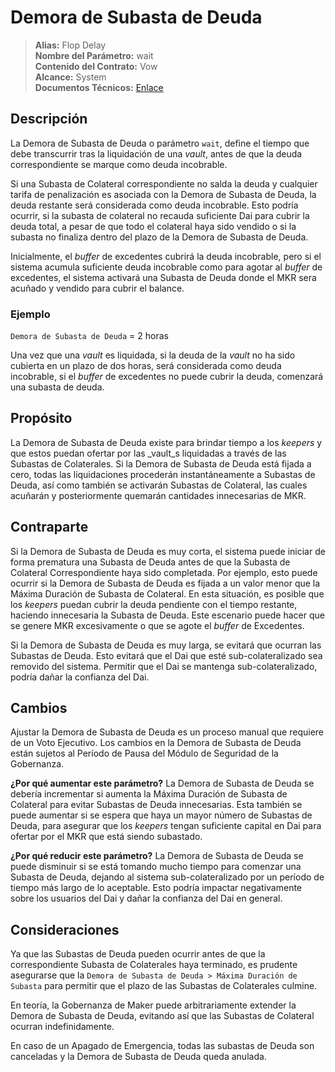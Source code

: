 # Demora de Subasta de Deuda

>**Alias:** Flop Delay  
>**Nombre del Parámetro:** wait  
>**Contenido del Contrato:** Vow  
>**Alcance:** System  
>**Documentos Técnicos:** [Enlace](https://docs.makerdao.com/smart-contract-modules/system-stabilizer-module/vow-detailed-documentation)  

## Descripción

La Demora de Subasta de Deuda o parámetro `wait`, define el tiempo que debe transcurrir tras la liquidación de una _vault_, antes de que la deuda correspondiente se marque como deuda incobrable.

Si una Subasta de Colateral correspondiente no salda la deuda y cualquier tarifa de penalización es asociada con la Demora de Subasta de Deuda, la deuda restante será considerada como deuda incobrable. Esto podría ocurrir, si la subasta de colateral no recauda suficiente Dai para cubrir la deuda total, a pesar de que todo el colateral haya sido vendido o si la subasta no finaliza dentro del plazo de la Demora de Subasta de Deuda.  

Inicialmente, el _buffer_ de excedentes cubrirá la deuda incobrable, pero si el sistema acumula suficiente deuda incobrable como para agotar al _buffer_ de excedentes, el sistema activará una Subasta de Deuda donde el MKR sera acuñado y vendido para cubrir el balance.

### Ejemplo

`Demora de Subasta de Deuda` = 2 horas

Una vez que una _vault_ es liquidada, si la deuda de la _vault_ no ha sido cubierta en un plazo de dos horas, será considerada como deuda incobrable, si el _buffer_ de excedentes no puede cubrir la deuda, comenzará una subasta de deuda.

## Propósito

La Demora de Subasta de Deuda existe para brindar tiempo a los _keepers_ y que estos puedan ofertar por las _vault_s liquidadas a través de las Subastas de Colaterales. Si la Demora de Subasta de Deuda está fijada a cero, todas las liquidaciones procederán instantáneamente a Subastas de Deuda, así como también se activarán Subastas de Colateral, las cuales acuñarán y posteriormente quemarán cantidades innecesarias de MKR.

## Contraparte

Si la Demora de Subasta de Deuda es muy corta, el sistema puede iniciar de forma prematura una Subasta de Deuda antes de que la Subasta de Colateral Correspondiente haya sido completada. Por ejemplo, esto puede ocurrir si la Demora de Subasta de Deuda es fijada a un valor menor que la Máxima Duración de Subasta de Colateral. En esta situación, es posible que los _keepers_ puedan cubrir la deuda pendiente con el tiempo restante, haciendo innecesaria la Subasta de Deuda. Este escenario puede hacer que se genere MKR excesivamente o que se agote el _buffer_ de Excedentes.   

Si la Demora de Subasta de Deuda es muy larga, se evitará que ocurran las Subastas de Deuda. Esto evitará que el Dai que esté sub-colateralizado sea removido del sistema. Permitir que el Dai se mantenga sub-colateralizado, podría dañar la confianza del Dai.

## Cambios

Ajustar la Demora de Subasta de Deuda es un proceso manual que requiere de un Voto Ejecutivo. Los cambios en la Demora de Subasta de Deuda están sujetos al Período de Pausa del Módulo de Seguridad de la Gobernanza.

**¿Por qué aumentar este parámetro?**
La Demora de Subasta de Deuda se debería incrementar si aumenta la Máxima Duración de Subasta de Colateral para evitar Subastas de Deuda innecesarias. Esta también se puede aumentar si se espera que haya un mayor número de Subastas de Deuda, para asegurar que los _keepers_ tengan suficiente capital en Dai para ofertar por el MKR que está siendo subastado.

**¿Por qué reducir este parámetro?**
La Demora de Subasta de Deuda se puede disminuir si se está tomando mucho tiempo para comenzar una Subasta de Deuda, dejando al sistema sub-colateralizado por un período de tiempo más largo de lo aceptable. Esto podría impactar negativamente sobre los usuarios del Dai y dañar la confianza del Dai en general.

## Consideraciones

Ya que las Subastas de Deuda pueden ocurrir antes de que la correspondiente Subasta de Colaterales haya terminado, es prudente asegurarse que la `Demora de Subasta de Deuda > Máxima Duración de Subasta` para permitir que el plazo de las Subastas de Colaterales culmine.

En teoría, la Gobernanza de Maker puede arbitrariamente extender la Demora de Subasta de Deuda, evitando así que las Subastas de Colateral ocurran indefinidamente.  

En caso de un Apagado de Emergencia, todas las subastas de Deuda son canceladas y la Demora de Subasta de Deuda queda anulada.
